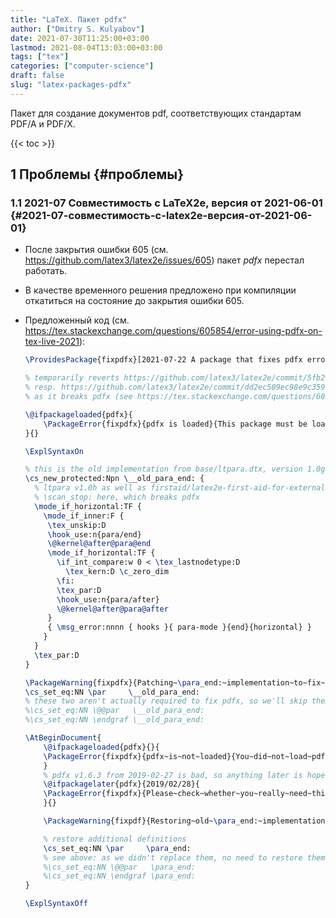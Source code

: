 ```yaml
---
title: "LaTeX. Пакет pdfx"
author: ["Dmitry S. Kulyabov"]
date: 2021-07-30T11:25:00+03:00
lastmod: 2021-08-04T13:03:00+03:00
tags: ["tex"]
categories: ["computer-science"]
draft: false
slug: "latex-packages-pdfx"
---
```


Пакет для создание документов pdf, соответствующих стандартам PDF/A и PDF/X.

<!--more-->

{{< toc >}}


## <span class="section-num">1</span> Проблемы {#проблемы}


### <span class="section-num">1.1</span> 2021-07 Совместимость с LaTeX2e, версия от 2021-06-01 {#2021-07-совместимость-с-latex2e-версия-от-2021-06-01}

-   После закрытия ошибки 605 (см. <https://github.com/latex3/latex2e/issues/605>) пакет _pdfx_ перестал работать.
-   В качестве временного решения предложено при компиляции откатиться на состояние до закрытия ошибки 605.
-   Предложенный код (см. <https://tex.stackexchange.com/questions/605854/error-using-pdfx-on-tex-live-2021>):

    ```latex
    \ProvidesPackage{fixpdfx}[2021-07-22 A package that fixes pdfx errors on TeX Live 2021 in a quick and dirty way]

    % temporarily reverts https://github.com/latex3/latex2e/commit/5fb2860f2fedc87b213730f06ec1d77bcab4814a
    % resp. https://github.com/latex3/latex2e/commit/dd2ec509ec98e9c359a41e35aea6aade86485ca2
    % as it breaks pdfx (see https://tex.stackexchange.com/questions/605854/error-using-pdfx-on-tex-live-2021)

    \@ifpackageloaded{pdfx}{
        \PackageError{fixpdfx}{pdfx is loaded}{This package must be loaded before pdfx}
    }{}

    \ExplSyntaxOn

    % this is the old implementation from base/ltpara.dtx, version 1.0g
    \cs_new_protected:Npn \__old_para_end: {
      % ltpara v1.0h as well as firstaid/latex2e-first-aid-for-external-files.dtx v1.0o inserted
      % \scan_stop: here, which breaks pdfx
      \mode_if_horizontal:TF {
        \mode_if_inner:F {
    	 \tex_unskip:D
    	 \hook_use:n{para/end}
    	 \@kernel@after@para@end
    	 \mode_if_horizontal:TF {
    	   \if_int_compare:w 0 < \tex_lastnodetype:D
    	     \tex_kern:D \c_zero_dim
    	   \fi:
    	   \tex_par:D
    	   \hook_use:n{para/after}
    	   \@kernel@after@para@after
    	 }
    	 { \msg_error:nnnn { hooks }{ para-mode }{end}{horizontal} }
        }
      }
      \tex_par:D
    }

    \PackageWarning{fixpdfx}{Patching~\para_end:~implementation~to~fix~pdfx}
    \cs_set_eq:NN \par     \__old_para_end:
    % these two aren't actually required to fix pdfx, so we'll skip them...
    %\cs_set_eq:NN \@@par   \__old_para_end:
    %\cs_set_eq:NN \endgraf \__old_para_end:

    \AtBeginDocument{
        \@ifpackageloaded{pdfx}{}{
    	\PackageError{fixpdfx}{pdfx~is~not~loaded}{You~did~not~load~pdfx~and~thus~do~not~need~this~package}
        }
        % pdfx v1.6.3 from 2019-02-27 is bad, so anything later is hopefully fixed...
        \@ifpackagelater{pdfx}{2019/02/28}{
    	\PackageError{fixpdfx}{Please~check~whether~you~really~need~this~package.}{Your~pdfx~package~is~more~recent~than~2019-02-27~and~thus~might~not~require~this~package's~fix.}
        }{}

        \PackageWarning{fixpdf}{Restoring~old~\para_end:~implementation}

        % restore additional definitions
        \cs_set_eq:NN \par     \para_end:
        % see above: as we didn't replace them, no need to restore them.
        %\cs_set_eq:NN \@@par   \para_end:
        %\cs_set_eq:NN \endgraf \para_end:
    }

    \ExplSyntaxOff
    ```
